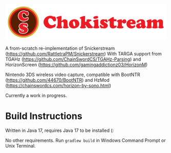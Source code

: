 ![Chokistream](banner.svg)

A from-scratch re-implementation of Snickerstream (https://github.com/RattletraPM/Snickerstream)
With TARGA support from TGAHz (https://github.com/ChainSwordCS/TGAHz-Parsing) and HorizonScreen (https://github.com/gamingaddictionz03/HorizonM)

Nintendo 3DS wireless video capture, compatible with BootNTR (https://github.com/44670/BootNTR) and HzMod (https://chainswordcs.com/horizon-by-sono.html)

Currently a work in progress.

# Build Instructions

Written in Java 17, requires Java 17 to be installed (:

No other requirements. Run `gradlew build` in Windows Command Prompt or Unix Terminal.
